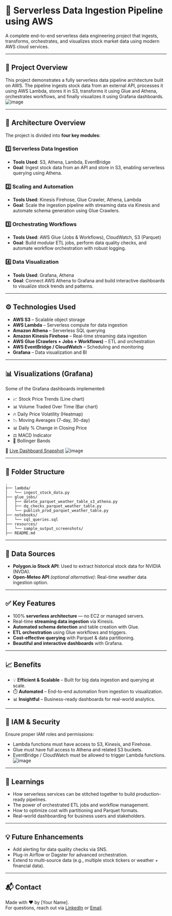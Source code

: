 # 🚀 Serverless Data Ingestion Pipeline using AWS

A complete end-to-end serverless data engineering project that ingests, transforms, orchestrates, and visualizes stock market data using modern AWS cloud services.

---

## 📌 Project Overview

This project demonstrates a fully serverless data pipeline architecture built on AWS. The pipeline ingests stock data from an external API, processes it using AWS Lambda, stores it in S3, transforms it using Glue and Athena, orchestrates workflows, and finally visualizes it using Grafana dashboards.
![image](https://github.com/user-attachments/assets/6c1963fb-95e5-4876-ae99-8a79ef7c957e)


---

## 🧱 Architecture Overview

The project is divided into **four key modules**:

### 1️⃣ Serverless Data Ingestion
- **Tools Used**: S3, Athena, Lambda, EventBridge
- **Goal**: Ingest stock data from an API and store in S3, enabling serverless querying using Athena.

### 2️⃣ Scaling and Automation
- **Tools Used**: Kinesis Firehose, Glue Crawler, Athena, Lambda
- **Goal**: Scale the ingestion pipeline with streaming data via Kinesis and automate schema generation using Glue Crawlers.

### 3️⃣ Orchestrating Workflows
- **Tools Used**: AWS Glue (Jobs & Workflows), CloudWatch, S3 (Parquet)
- **Goal**: Build modular ETL jobs, perform data quality checks, and automate workflow orchestration with robust logging.

### 4️⃣ Data Visualization
- **Tools Used**: Grafana, Athena
- **Goal**: Connect AWS Athena to Grafana and build interactive dashboards to visualize stock trends and patterns.

---

## ⚙️ Technologies Used

- **AWS S3** – Scalable object storage
- **AWS Lambda** – Serverless compute for data ingestion
- **Amazon Athena** – Serverless SQL querying
- **Amazon Kinesis Firehose** – Real-time streaming data ingestion
- **AWS Glue (Crawlers + Jobs + Workflows)** – ETL and orchestration
- **AWS EventBridge / CloudWatch** – Scheduling and monitoring
- **Grafana** – Data visualization and BI

---

## 📊 Visualizations (Grafana)

Some of the Grafana dashboards implemented:

- 📈 Stock Price Trends (Line chart)
- 📊 Volume Traded Over Time (Bar chart)
- 🔥 Daily Price Volatility (Heatmap)
- 📉 Moving Averages (7-day, 30-day)
- 📊 Daily % Change in Closing Price
- ⚖️ MACD Indicator
- 📎 Bollinger Bands

🔗 [Live Dashboard Snapshot](https://aaryanshah.grafana.net/dashboard/snapshot/88us2MF4cT0v1frgzmGO4O1FY4Lsbz7i)
![image](https://github.com/user-attachments/assets/01503ab2-ee4b-4dda-95f1-ff3733e813ff)

---

## 📂 Folder Structure

```
.
├── lambda/
│   └── ingest_stock_data.py
├── glue_jobs/
│   ├── delete_parquet_weather_table_s3_athena.py
│   ├── dq_checks_parquet_weather_table.py
│   └── publish_prod_parquet_weather_table.py
├── notebooks/
│   └── sql_queries.sql
├── resources/
│   └── sample_output_screenshots/
├── README.md
```

---

## 🧪 Data Sources

- **Polygon.io Stock API**: Used to extract historical stock data for NVIDIA (NVDA).
- **Open-Meteo API** *(optional alternative)*: Real-time weather data ingestion option.

---

## ✅ Key Features

- 100% **serverless architecture** — no EC2 or managed servers.
- Real-time **streaming data ingestion** via Kinesis.
- **Automated schema detection** and table creation with Glue.
- **ETL orchestration** using Glue workflows and triggers.
- **Cost-effective querying** with Parquet & data partitioning.
- **Beautiful and interactive dashboards** with Grafana.

---

## 📈 Benefits

- 💡 **Efficient & Scalable** – Built for big data ingestion and querying at scale.
- ⏱️ **Automated** – End-to-end automation from ingestion to visualization.
- 📊 **Insightful** – Business-ready dashboards for real-world analytics.

---

## 🔐 IAM & Security

Ensure proper IAM roles and permissions:
- Lambda functions must have access to S3, Kinesis, and Firehose.
- Glue must have full access to Athena and related S3 buckets.
- EventBridge / CloudWatch must be allowed to trigger Lambda functions.
![image](https://github.com/user-attachments/assets/b58adae1-7472-4b00-9125-70fad29a3936)

---

## 🧠 Learnings

- How serverless services can be stitched together to build production-ready pipelines.
- The power of orchestrated ETL jobs and workflow management.
- How to optimize cost with partitioning and Parquet formats.
- Real-world dashboarding for business users and stakeholders.

---

## 💡 Future Enhancements

- Add alerting for data quality checks via SNS.
- Plug-in Airflow or Dagster for advanced orchestration.
- Extend to multi-source data (e.g., multiple stock tickers or weather + financial data).

---

## 📬 Contact

Made with ❤️ by [Your Name].  
For questions, reach out via [LinkedIn](#) or [Email](#).
